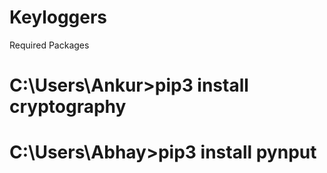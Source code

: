 # Keyloggers

Required Packages
# C:\Users\Ankur>pip3 install cryptography
# C:\Users\Abhay>pip3 install pynput
